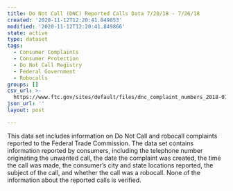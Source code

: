 ```yaml
---
title: Do Not Call (DNC) Reported Calls Data 7/20/18 - 7/26/18
created: '2020-11-12T12:20:41.849853'
modified: '2020-11-12T12:20:41.849866'
state: active
type: dataset
tags:
  - Consumer Complaints
  - Consumer Protection
  - Do Not Call Registry
  - Federal Government
  - Robocalls
groups: []
csv_url: >-
  https://www.ftc.gov/sites/default/files/dnc_complaint_numbers_2018-07-23-27.csv
json_url: ''
layout: post

---
```

This data set includes information on Do Not Call and robocall complaints reported to the Federal Trade Commission. The data set contains information reported by consumers, including the telephone number originating the unwanted call, the date the complaint was created, the time the call was made, the consumer’s city and state locations reported, the subject of the call, and whether the call was a robocall. None of the information about the reported calls is verified.
